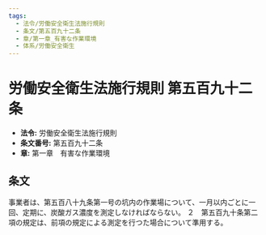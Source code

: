 ```yaml
---
tags:
  - 法令/労働安全衛生法施行規則
  - 条文/第五百九十二条
  - 章/第一章_有害な作業環境
  - 体系/労働安全衛生
---
```

# 労働安全衛生法施行規則 第五百九十二条

- **法令:** 労働安全衛生法施行規則
- **条文番号:** 第五百九十二条
- **章:** 第一章　有害な作業環境

## 条文
事業者は、第五百八十九条第一号の坑内の作業場について、一月以内ごとに一回、定期に、炭酸ガス濃度を測定しなければならない。
２　第五百九十条第二項の規定は、前項の規定による測定を行つた場合について準用する。

